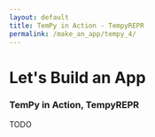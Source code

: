 ```yaml
---
layout: default
title: TemPy in Action - TempyREPR
permalink: /make_an_app/tempy_4/
---
```



# Let's Build an App

### TemPy in Action, TempyREPR

TODO